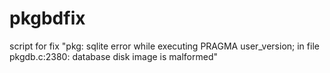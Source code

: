 # pkgbdfix
script for fix "pkg: sqlite error while executing PRAGMA user_version; in file pkgdb.c:2380: database disk image is malformed"
